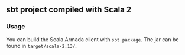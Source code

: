 ## sbt project compiled with Scala 2

### Usage

You can build the Scala Armada client with `sbt package`. The jar can be found in `target/scala-2.13/`.
